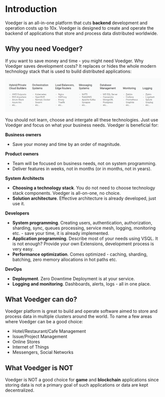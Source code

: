 # Introduction

Voedger is an all-in-one platform that cuts **backend** development and operation costs up to 10x. Voedger is designed to create and operate the backend of applications that store and process data distributed worldwide.

## Why you need Voedger?

If you want to save money and time - you might need Voedger. Why Voedger saves development costs? It replaces or hides the whole modern technology stack that is used to build distributed applications:

![Modern technology stack to build distributed applications](images/stack.png)

You should not learn, choose and intergate all these technologies. Just use Voedger and focus on what your business needs. Voedger is beneficial for:

**Business owners**
- Save your money and time by an order of magnitude.

**Product owners**
- Team will be focused on business needs, not on system programming.
- Deliver features in weeks, not in months (or in months, not in years).

**System Architects**
- **Choosing a technology stack**. You do not need to choose technology stack components. Voedger is all-on-one, no choice.
- **Solution architecture**. Effective architecture is already developed, just use it.

**Developers**
- **System programming**. Creating users, authentication, authorization, sharding, sync, queues processing, service mesh, logging, monitoring etc. - save your time, it is already implemented.
- **Application programming**. Describe most of your needs using VSQL. It is not enough? Provide your own Extensions, development process is very easy.
- **Performance optimization**. Comes optimized - caching, sharding, batching, zero memory allocations in hot paths etc.

**DevOps**
- **Deployment**. Zero Downtime Deployment is at your service.
- **Logging and monitoring**. Dashboards, alerts, logs - all in one place.

 ## What Voedger can do?

Voedger platform is great to build and operate software aimed to store and process data in multiple clusters around the world. To name a few areas where Voedger can be a good choice:

- Hotel/Restaurant/Cafe Management
- Issue/Project Management
- Online Stores
- Internet of Things
- Messengers, Social Networks


## What Voedger is NOT

Voedger is NOT a good choice for **game** and **blockchain** applications since storing data is not a primary goal of such applications or data are kept decentralized.